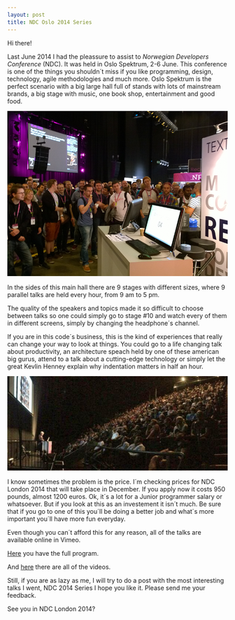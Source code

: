 ```yaml
---
layout: post
title: NDC Oslo 2014 Series
---
```


Hi there!

Last June 2014 I had the pleassure to assist to *Norwegian Developers Conference* (NDC). It was held in Oslo Spektrum, 2-6 June.
This conference is one of the things you shouldn´t miss if you like programming, design, technology, agile methodologies and much more.
Oslo Spektrum is the perfect scenario with a big large hall full of stands with lots of mainstream brands, a big stage with music, one book shop, entertainment and good food.

![Image description](/images/ndc/1.png)

In the sides of this main hall there are 9 stages with different sizes, where 9 parallel talks are held every hour, from 9 am to 5 pm.

The quality of the speakers and topics made it so difficult to choose between talks  so one could simply go to stage #10 and watch every of them in different screens, simply by changing the headphone´s channel.

If you are in this code´s business, this is the kind of experiences that really can change your way to look at things.
You could go to a life changing talk about productivity, an architecture speach held by one of these american big gurus, attend to a talk about a cutting-edge technology or simply let the great Kevlin Henney explain why indentation matters in half an hour.

![Image description](/images/ndc/2.jpg)

I know sometimes the problem is the price. I´m checking prices for NDC London 2014 that will take place in December. If you apply now it costs 950 pounds, almost 1200 euros. Ok, it´s a lot for a Junior programmer salary or whatsoever. But if you look at this as an investement it isn´t much.
Be sure that if you go to one of this you´ll be doing a better job and what´s more important you´ll have more fun everyday.

Even though you can´t afford this for any reason, all of the talks are available online in Vimeo.

[Here](http://ndcoslo.oktaset.com/agenda) you have the full program.

And [here](http://vimeo.com/ndcoslo) there are all of the videos.

Still, if you are as lazy as me, I will try to do a post with the most interesting talks I went, NDC 2014 Series
I hope you like it. Please send me your feedback.

See you in NDC London 2014?

